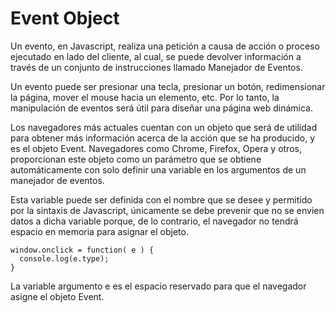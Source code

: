 # Event Object

Un evento, en Javascript, realiza una petición a causa de acción o proceso ejecutado en lado del cliente, al cual, se puede devolver información a través de un conjunto de instrucciones llamado Manejador de Eventos.

Un evento puede ser presionar una tecla, presionar un botón, redimensionar la página, mover el mouse hacia un elemento, etc. Por lo tanto, la manipulación de eventos será útil para diseñar una página web dinámica.

Los navegadores más actuales cuentan con un objeto que será de utilidad para obtener más información acerca de la acción que se ha producido, y es el objeto Event. Navegadores como Chrome, Firefox, Opera y otros, proporcionan este objeto como un parámetro que se obtiene automáticamente con solo definir una variable en los argumentos de un manejador de eventos.

Esta variable puede ser definida con el nombre que se desee y permitido por la sintaxis de Javascript, únicamente se debe prevenir que no se envien datos a dicha variable porque, de lo contrario, el navegador no tendrá espacio en memoria para asignar el objeto.

```
window.onclick = function( e ) {
  console.log(e.type);
}
```

La variable argumento e es el espacio reservado para que el navegador asigne el objeto Event.
